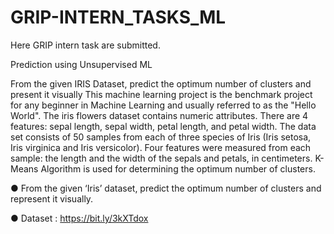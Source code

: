# GRIP-INTERN_TASKS_ML
Here GRIP intern task are submitted.

Prediction using Unsupervised ML

From the given IRIS Dataset, predict the optimum number of clusters and present it visually This machine learning project is the benchmark project for any beginner in Machine Learning and usually referred to as the "Hello World". The iris flowers dataset contains numeric attributes. There are 4 features: sepal length, sepal width, petal length, and petal width. The data set consists of 50 samples from each of three species of Iris (Iris setosa, Iris virginica and Iris versicolor). Four features were measured from each sample: the length and the width of the sepals and petals, in centimeters. K-Means Algorithm is used for determining the optimum number of clusters.

● From the given ‘Iris’ dataset, predict the optimum number of clusters and represent it visually.

● Dataset : https://bit.ly/3kXTdox
